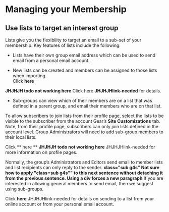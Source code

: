 # Managing your Membership

## Use lists to target an interest group
<span id="gv-use-lists-to-target"></span>

Lists give you the flexibility to target an email to a sub-set of your
membership.
Key features of lists include the following:

* Lists have their own group email address which can be used to send
email from a personal email account.

* New lists can be created and members can be assigned to those lists
when importing.  
Click **here**

**JHJHJH todo not working here**
<span class="todo">
Click here **JHJHJHlink-needed**
</span>
for details.

* Sub-groups can view which of their members are on a list that was
defined in a parent group, and email their members who are on that list.

To allow subscribers to join lists from their profile page, select the
lists to be visible to the subscriber from the account Gear’s **Site
Customizations** tab.
Note, from their profile page, subscribers can only join lists defined
in the account level.
Group Administrators will need to add sub-group members to their local
lists.

Click ** here **
**JHJHJH todo not working here**
<span class="todo">
JHJHJHlink-needed
</span>
for more information on profile pages.

Normally, the group’s Administrators and Editors send email to member
lists and list recipients can only reply to the sender.
**class="sub g4s" Not sure how to apply "class=sub g4s"" to this
next sentence without detaching it from the previous sentence. Using a
div forces a new paragraph**
<span class="sub g4s">If you are interested in allowing general members
to send email, then we suggest using sub-groups.</span>

Click **here**
<span class="todo">
JHJHJHlink-needed
</span>
for details on sending to a list from
your online account or from your personal email account.
